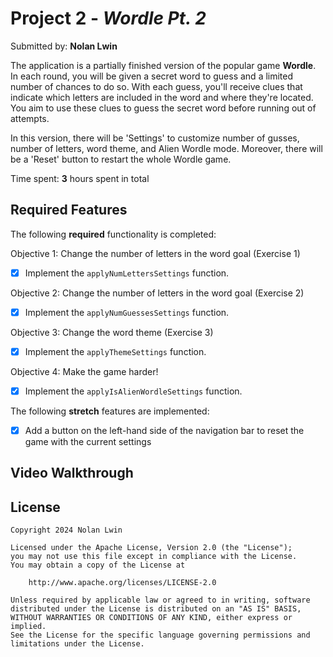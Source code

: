 # Project 2 - *Wordle Pt. 2*

Submitted by: **Nolan Lwin**

The application is a partially finished version of the popular game **Wordle**. In each round, you will be given a secret word to guess and a limited number of chances to do so. With each guess, you'll receive clues that indicate which letters are included in the word and where they're located. You aim to use these clues to guess the secret word before running out of attempts.

In this version, there will be 'Settings' to customize number of gusses, number of letters, word theme, and Alien Wordle mode. Moreover, there will be a 'Reset' button to restart the whole Wordle game.

Time spent: **3** hours spent in total

## Required Features

The following **required** functionality is completed:

Objective 1: Change the number of letters in the word goal (Exercise 1)
- [x] Implement the ```applyNumLettersSettings``` function. 

Objective 2: Change the number of letters in the word goal (Exercise 2)
- [x] Implement the ```applyNumGuessesSettings``` function.

Objective 3: Change the word theme (Exercise 3)
- [x] Implement the ```applyThemeSettings``` function.

Objective 4: Make the game harder!
- [x] Implement the ```applyIsAlienWordleSettings``` function.

The following **stretch** features are implemented:

- [x] Add a button on the left-hand side of the navigation bar to reset the game with the current settings

## Video Walkthrough


## License

    Copyright 2024 Nolan Lwin

    Licensed under the Apache License, Version 2.0 (the "License");
    you may not use this file except in compliance with the License.
    You may obtain a copy of the License at

        http://www.apache.org/licenses/LICENSE-2.0

    Unless required by applicable law or agreed to in writing, software
    distributed under the License is distributed on an "AS IS" BASIS,
    WITHOUT WARRANTIES OR CONDITIONS OF ANY KIND, either express or implied.
    See the License for the specific language governing permissions and
    limitations under the License.
